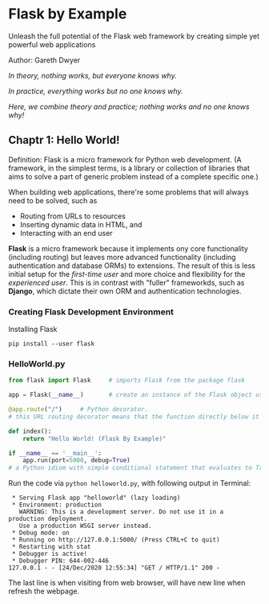 # Flask by Example

Unleash the full potential of the Flask web framework by creating simple yet powerful web applications

Author: Gareth Dwyer

_In theory, nothing works, but everyone knows why._

_In practice, everything works but no one knows why._

_Here, we combine theory and practice; nothing works and no one knows why!_

## Chaptr 1: Hello World!

Definition: Flask is a micro framework for Python web development. (A framework, in the simplest terms, is a library or collection of libraries that aims to solve a part of generic problem instead of a complete specific one.)

When building web applications, there're some problems that will always need to be solved, such as

- Routing from URLs to resources
- Inserting dynamic data in HTML, and
- Interacting with an end user

__Flask__ is a micro framework because it implements ony core functionality (including routing) but leaves more advanced functionality (including authentication and database ORMs) to extensions. The result of this is less initial setup for the _first-time user_ and more choice and flexibility for the _experienced user_. This is in contrast with "fuller" frameworkds, such as __Django__, which dictate their own ORM and authentication technologies.

### Creating Flask Development Environment

Installing Flask

```
pip install --user flask
```

### HelloWorld.py

```python
from flask import Flask     # imports Flask from the package flask

app = Flask(__name__)       # create an instance of the Flask object using module's name as a parameter

@app.route("/")     # Python decorator.
# this URL routing decorator means that the function directly below it should be called wheneven a user visits the main root page of web application (which is defined by the single forward slash).

def index():
    return "Hello World! (Flask By Example)"

if __name__ == '__main__':
    app.run(port=5000, debug=True)
# a Python idiom with simple conditional statement that evaluates to True if our application is run directly.
```

Run the code via `python helloworld.py`, with following output in Terminal:

```
 * Serving Flask app "helloworld" (lazy loading)
 * Environment: production
   WARNING: This is a development server. Do not use it in a production deployment.
   Use a production WSGI server instead.
 * Debug mode: on
 * Running on http://127.0.0.1:5000/ (Press CTRL+C to quit)
 * Restarting with stat
 * Debugger is active!
 * Debugger PIN: 644-002-446
127.0.0.1 - - [24/Dec/2020 12:55:34] "GET / HTTP/1.1" 200 -
```

The last line is when visiting from web browser, will have new line when refresh the webpage.


